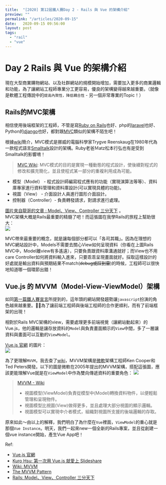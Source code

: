 ```yaml
---
title:  "[2020] 第12屆鐵人賽Day 2 - Rails 與 Vue 的架構介紹"
preview: ""
permalink: "/articles/2020-09-15"
date:   2020-09-15 09:56:00
layout: post
tags: 
  - "rail"
  - "vue"    
---
```


# Day 2 Rails 與 Vue 的架構介紹

現在大型商業購物網站、以及社群網站的規模開始增加，需要加入更多的商業邏輯和功能，為了讓網站工程師專業分工更容易，優良的架構變得越來越重要。（就像是軟體工程傳說中的`提高內聚性，降低耦合性` - 另一個非常專業的Topic！）

## Rails的MVC架構

相信使用後端框架的工程師，不管是寫[Ruby on Rails](https://rails.ruby.tw/index.html)也好、php的[laravel](https://laravel.tw/)也好、Python的[django](https://www.djangoproject.com/)也好，都對跟[MVC](https://zh.wikipedia.org/wiki/MVC)類似的架構不陌生吧！


根據[wiki](https://zh.wikipedia.org/wiki/MVC)簡介，MVC模式是挪威的電腦科學家Trygve Reenskaug在1980年代為一款程式語言[Smalltalk](https://zh.wikipedia.org/wiki/Smalltalk)設計的架構。Ruby老爸Ｍatz松本行弘也有是受到Smalltalk的影響唷！

> [MVC Wiki](https://zh.wikipedia.org/wiki/MVC):
MVC模式的目的是實現一種動態的程式設計，使後續對程式的修改和擴充簡化，並且使程式某一部分的重複利用成為可能。
- 模型（Model） - 程式設計師編寫程式應有的功能（實現演算法等等）、資料庫專家進行資料管理和資料庫設計(可以實現具體的功能)。
- 視圖（View） - 介面設計人員進行圖形介面設計。
- 控制器（Controller）- 負責轉發請求，對請求進行處理。

[圖片來自龍哥的文章 : Model、View、Controller 三分天下](https://railsbook.tw/chapters/10-mvc.html) 。  
MVC架構大概是Rails最重要的精髓了吧！而這張圖在我學Rails的旅程上幫助很大：  
![](https://i.imgur.com/8J1PEIn.png)

MVC帶來最重要的概念，就是讓每個部分都可以「各司其職」。因為在理想的MVC網站設計中，Models不需要去關心View如何呈現資料（你看在上圖Rails MVC中，Model離view有多遙遠），只要負責跟資料庫溝通就好；而View也不用care Controller如何將資料輸入進來，只要乖乖呈現畫面就好。採取這樣設計的好處就是輸出資料與預期結果不match(~~debug或踩到雷~~)的時候，工程師可以很快地知道哪一個環節出錯！  


## Vue.js 的 MVVM（Model-View-ViewModel）架構

如同[第一篇鐵人賽宣言](https://ithelp.ithome.com.tw/articles/10237439#response-315188)所提到的，這年頭的網站開發趨勢讓`javascript`扮演的角色越來越重要。為了讓前端工程師與後端工程師的合作更順利，而有了前端框架的出現！

相對於Rails MVC架構的view，需要處理更多前端視覺（讓網站動起來）的Vue.js，他的邏輯是讓存放資料的`Model`與負責畫面顯示的`View`中間，多了一層讓資料與畫面可以互動的`ViewModel`。

[Vue.js 官網](https://012.vuejs.org/guide/) 的圖片：  
![](https://i.imgur.com/JcXXD6y.png)  

為了更理解`MVVM`，我去查了[wiki](https://zh.wikipedia.org/wiki/MVVM)，MVVM架構是[微軟](https://docs.microsoft.com/en-us/previous-versions/msp-n-p/hh848246(v=pandp.10))架構工程師Ken Cooper和Ted Peters開發。以下的圖是微軟在2005年提出的MVVM架構，搭配這張圖，應該更能理解Vue就是在`ViewModel`中作為雙向傳遞資料的重要角色：
![](https://i.imgur.com/hAYnG66.png)

> [MVVM - Wiki](https://zh.wikipedia.org/wiki/MVVM)
> - 視圖模型(ViewModel)負責從模型中(Model)轉換資料物件，以便輕鬆管理和呈現物件。  
> - 視圖模型比視圖(View)做得更多，並且處理大部分視圖的顯示邏輯。   
> - 視圖模型可以實現中介者模式，組織對視圖所支援的後端邏輯的存取。  

原來如此～由以上的解釋，我們明白了為什麼在`Vue`裡面，`ViewModel`的重心就是那個`Vue Instance`。明天，我們一起來new一個全新的Rails專案，並且從創建一個vue instance開始，產生Vue App吧！


Ref:  

* [Vue.js 官網](https://012.vuejs.org/guide/)  
* [Kuro Hsu: 第一次用 Vue.js 就愛上 Slideshare](https://www.slideshare.net/kurotanshi/vuejs-62131923)  
* [Wiki: MVVM](https://zh.wikipedia.org/wiki/MVVM)  
* [The MVVM Pattern](https://docs.microsoft.com/en-us/previous-versions/msp-n-p/hh848246(v=pandp.10))  
* [Rails: Model、View、Controller 三分天下](https://railsbook.tw/chapters/10-mvc.html)